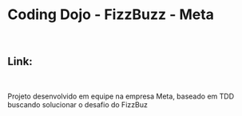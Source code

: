 <!DOCTYPE html>
<html>
    <head>
        <meta charset="utf-8">
        <title>Codingo dojo - FizzBuzz - Meta</title>
        <script></script>
    </head>
    <body>
        <h1>Coding Dojo - FizzBuzz - Meta</h1>
        <br>
        <h2> Link: </h2>
        <br>
        <p> Projeto desenvolvido em equipe na empresa Meta, baseado em TDD buscando solucionar o desafio do FizzBuz</p>
    </body:>
</html>
